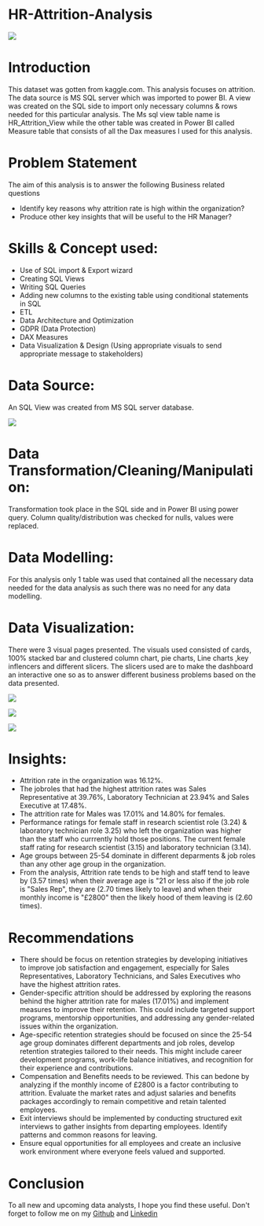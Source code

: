 # HR-Attrition-Analysis

![](Intro.jpg)

# Introduction

This dataset was gotten from kaggle.com. This analysis focuses on attrition. The data source is MS SQL server which was imported to power BI. A view was created on the SQL side to import only necessary columns & rows needed for this particular analysis. The Ms sql view table name is HR_Attrition_View while the other table was created in Power BI called Measure table that consists of all the Dax measures I used for this analysis.

# Problem Statement 

The aim of this analysis is to answer the following Business related questions

-  Identify key reasons why attrition rate is high within the organization?
-  Produce other key insights that will be useful to the HR Manager?
 
# Skills & Concept used:

- Use of SQL import & Export wizard
- Creating SQL Views
- Writing SQL Queries
- Adding new columns to the existing table using conditional statements in SQL
- ETL
- Data Architecture and Optimization
- GDPR (Data Protection)
- DAX Measures
- Data Visualization & Design (Using appropriate visuals to send appropriate message to stakeholders)

# Data Source:

An SQL View was created from MS SQL server database.

![](SQL_View.jpg)

# Data Transformation/Cleaning/Manipulation:

Transformation took place in the SQL side and in Power BI using power query. Column quality/distribution was checked for nulls, values were replaced. 

# Data Modelling:

For this analysis only 1 table was used that contained all the necessary data needed for the data analysis as such there was no need for any data modelling.

# Data Visualization:

There were 3 visual pages presented. The visuals used consisted of cards, 100% stacked bar and clustered column chart, pie charts, Line charts ,key inflencers and different slicers. The slicers used are to make the dashboard an interactive one so as to answer different business problems based on the data presented.

![](Visual_1.jpg)

![](Visual_2.jpg)

![](Visual_3.jpg)

# Insights:

- Attrition rate in the organization was 16.12%.
- The jobroles that had the highest attrition rates was Sales Representative at 39.76%, Laboratory Technician at 23.94% and Sales Executive at 17.48%.
- The attrition rate for Males was 17.01% and 14.80% for females.
- Performance ratings for female staff in research scientist role (3.24) & laboratory technician role 3.25) who left the organization was higher than the staff who currrently hold those positions. The current female staff rating for research scientist (3.15) and laboratory technician (3.14).
- Age groups between 25-54 dominate in different deparments & job roles than any other age group in the organization.
- From the analysis, Attrition rate tends to be high and staff tend to leave by (3.57 times) when their average age is "21 or less also if the job role is "Sales Rep", they are (2.70 times likely to leave) and when their monthly income is "£2800" then the likely hood of them leaving is (2.60 times).

# Recommendations

- There should be focus on retention strategies by developing initiatives to improve job satisfaction and engagement, especially for Sales Representatives, Laboratory Technicians, and Sales Executives who have the highest attrition rates. 
- Gender-specific attrition should be addressed by exploring the reasons behind the higher attrition rate for males (17.01%) and implement measures to improve their retention. This could include targeted support programs, mentorship opportunities, and addressing any gender-related issues within the organization.
- Age-specific retention strategies should be focused on since the 25-54 age group dominates different departments and job roles, develop retention strategies tailored to their needs. This might include career development programs, work-life balance initiatives, and recognition for their experience and contributions.
- Compensation and Benefits needs to be reviewed. This can bedone by analyzing if the monthly income of £2800 is a factor contributing to attrition. Evaluate the market rates and adjust salaries and benefits packages accordingly to remain competitive and retain talented employees.
- Exit interviews should be implemented by conducting structured exit interviews to gather insights from departing employees. Identify patterns and common reasons for leaving.
- Ensure equal opportunities for all employees and create an inclusive work environment where everyone feels valued and supported.

# Conclusion

To all new and upcoming data analysts, I hope you find these useful. Don't forget to follow me on my [Github](https://github.com/Babzyadamu/) and [Linkedin](https://www.linkedin.com/in/ahmed-adamu-0b63b9a5)



 
